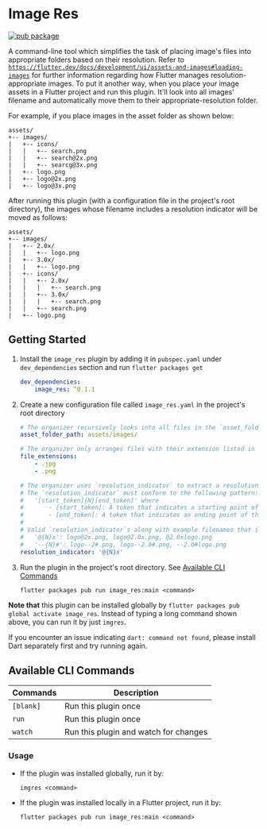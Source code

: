 # Image Res
[![pub package](https://img.shields.io/pub/v/image_res.svg)](https://pub.dartlang.org/packages/image_res)

A command-line tool which simplifies the task of placing image's files into appropriate folders based on their resolution. Refer to [`https://flutter.dev/docs/development/ui/assets-and-images#loading-images`](https://flutter.dev/docs/development/ui/assets-and-images#loading-images) for further information regarding how Flutter manages resolution-appropriate images. To put it another way, when you place your image assets in a Flutter project and run this plugin. It'll look into all images' filename and automatically move them to their appropriate-resolution folder.

For example, if you place images in the asset folder as shown below: 

```
assets/
+-- images/
|   +-- icons/
|   |   +-- search.png
|   |   +-- search@2x.png
|   |   +-- searcg@3x.png
|   +-- logo.png
|   +-- logo@2x.png
|   +-- logo@3x.png
```

After running this plugin (with a configuration file in the project's root directory), the images whose filename includes a resolution indicator will be moved as follows:

```
assets/
+-- images/
|   +-- 2.0x/
|   |   +-- logo.png
|   +-- 3.0x/
|   |   +-- logo.png
|   +-- icons/
|   |   +-- 2.0x/
|   |   |   +-- search.png
|   |   +-- 3.0x/
|   |   |   +-- search.png
|   |   +-- search.png
|   +-- logo.png
```

## Getting Started
1. Install the `image_res` plugin by adding it in `pubspec.yaml` under `dev_dependencies` section and run `flutter packages get`
    ```yaml
    dev_dependencies: 
        image_res: ^0.1.1
    ```
2. Create a new configuration file called `image_res.yaml` in the project's root directory
    ```yaml
    # The organizer recursively looks into all files in the `asset_folder_path`. (relative to the project's root)
    asset_folder_path: assets/images/

    # The organizer only arranges files with their extension listed in the `file_extensions`.
    file_extensions:
        - .jpg
        - .png

    # The organizer uses `resolution_indicator` to extract a resolution's part from the filename.
    # The `resolution_indicator` must conform to the following pattern:
    #   '[start_token]{N}[end_token]' where
    #       - [start_token]: A token that indicates a starting point of the resolution's part.
    #       - [end_token]: A token that indicates an ending point of the resolution's part.
    #
    # Valid `resolution_indicator`s along with example filenames that it can detect are shown below.
    #   '@{N}x': logo@2x.png, logo@2.0x.png, @2.0xlogo.png
    #   '--{N}#': logo--2#.png, logo--2.0#.png, --2.0#logo.png
    resolution_indicator: '@{N}x'

    ```
3. Run the plugin in the project's root directory. See [Available CLI Commands](#available-cli-commands)
    ```
    flutter packages pub run image_res:main <command>
    ```

**Note that** this plugin can be installed globally by `flutter packages pub global activate image_res`. Instead of typing a long command shown above, you can run it by just `imgres`.

If you encounter an issue indicating `dart: command not found`, please install Dart separately first and try running again.

## Available CLI Commands

| Commands | Description |
| -------- | ----------- |
| `[blank]` | Run this plugin once |
| `run` | Run this plugin once |
| `watch` | Run this plugin and watch for changes |

### Usage
- If the plugin was installed globally, run it by:
    ```
    imgres <command>
    ```
- If the plugin was installed locally in a Flutter project, run it by:
    ```
    flutter packages pub run image_res:main <command>
    ```